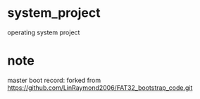# system_project
operating system project

# note
master boot record:
forked from https://github.com/LinRaymond2006/FAT32_bootstrap_code.git